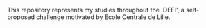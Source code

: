 This repository represents my studies throughout the 'DEFI', a self-proposed challenge motivated by Ecole Centrale de Lille.
